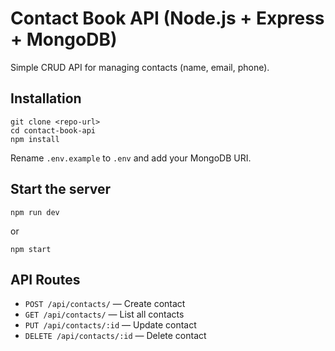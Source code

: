 # Contact Book API (Node.js + Express + MongoDB)

Simple CRUD API for managing contacts (name, email, phone).

## Installation
```
git clone <repo-url>
cd contact-book-api
npm install
```
Rename `.env.example` to `.env` and add your MongoDB URI.

## Start the server
```
npm run dev
```
or
```
npm start
```

## API Routes
- `POST /api/contacts/` — Create contact
- `GET /api/contacts/` — List all contacts
- `PUT /api/contacts/:id` — Update contact
- `DELETE /api/contacts/:id` — Delete contact